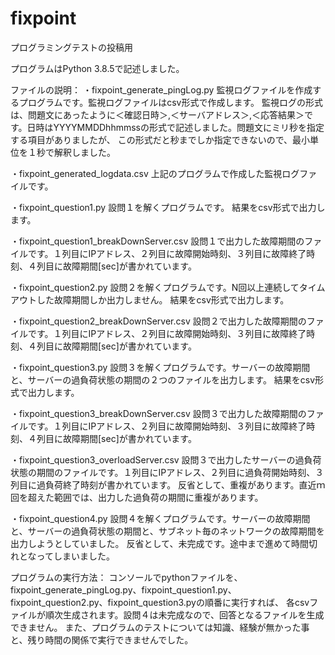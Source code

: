 # fixpoint
プログラミングテストの投稿用

プログラムはPython 3.8.5で記述しました。

ファイルの説明：
・fixpoint_generate_pingLog.py
監視ログファイルを作成するプログラムです。監視ログファイルはcsv形式で作成します。
監視ログの形式は、問題文にあったように＜確認日時＞,＜サーバアドレス＞,＜応答結果＞です。日時はYYYYMMDDhhmmssの形式で記述しました。問題文にミリ秒を指定する項目がありましたが、
この形式だと秒までしか指定できないので、最小単位を１秒で解釈しました。

・fixpoint_generated_logdata.csv
上記のプログラムで作成した監視ログファイルです。

・fixpoint_question1.py
設問１を解くプログラムです。
結果をcsv形式で出力します。

・fixpoint_question1_breakDownServer.csv
設問１で出力した故障期間のファイルです。１列目にIPアドレス、２列目に故障開始時刻、３列目に故障終了時刻、４列目に故障期間[sec]が書かれています。

・fixpoint_question2.py
設問２を解くプログラムです。N回以上連続してタイムアウトした故障期間しか出力しません。
結果をcsv形式で出力します。

・fixpoint_question2_breakDownServer.csv
設問２で出力した故障期間のファイルです。１列目にIPアドレス、２列目に故障開始時刻、３列目に故障終了時刻、４列目に故障期間[sec]が書かれています。

・fixpoint_question3.py
設問３を解くプログラムです。サーバーの故障期間と、サーバーの過負荷状態の期間の２つのファイルを出力します。
結果をcsv形式で出力します。

・fixpoint_question3_breakDownServer.csv
設問３で出力した故障期間のファイルです。１列目にIPアドレス、２列目に故障開始時刻、３列目に故障終了時刻、４列目に故障期間[sec]が書かれています。

・fixpoint_question3_overloadServer.csv
設問３で出力したサーバーの過負荷状態の期間のファイルです。１列目にIPアドレス、２列目に過負荷開始時刻、３列目に過負荷終了時刻が書かれています。
反省として、重複があります。直近ｍ回を超えた範囲では、出力した過負荷の期間に重複があります。

・fixpoint_question4.py
設問４を解くプログラムです。サーバーの故障期間と、サーバーの過負荷状態の期間と、サブネット毎のネットワークの故障期間を出力しようとしていました。
反省として、未完成です。途中まで進めて時間切れとなってしまいました。


プログラムの実行方法：
コンソールでpythonファイルを、fixpoint_generate_pingLog.py、fixpoint_question1.py、fixpoint_question2.py、fixpoint_question3.pyの順番に実行すれば、
各csvファイルが順次生成されます。設問４は未完成なので、回答となるファイルを生成できません。
また、プログラムのテストについては知識、経験が無かった事と、残り時間の関係で実行できませんでした。
